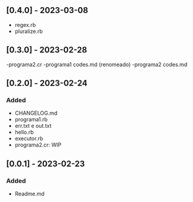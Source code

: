 ## [0.4.0] - 2023-03-08
- regex.rb
- pluralize.rb

## [0.3.0] - 2023-02-28
-programa2.cr
-programa1 codes.md (renomeado)
-programa2 codes.md

## [0.2.0] - 2023-02-24

### Added
 - CHANGELOG.md
 - programa1.rb
 - err.txt e out.txt
 - hello.rb
 - executor.rb
 - programa2.cr: WIP

## [0.0.1] - 2023-02-23

### Added
 - Readme.md